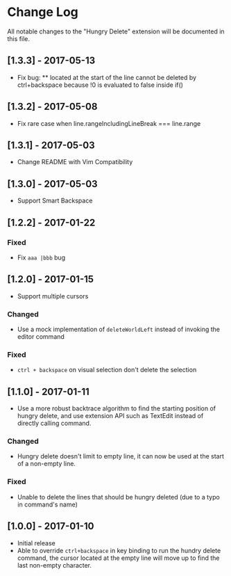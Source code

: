# Change Log
All notable changes to the "Hungry Delete" extension will be documented in this file.

## [1.3.3] - 2017-05-13
- Fix bug: ** located at the start of the line cannot be deleted by ctrl+backspace because !0 is evaluated to false inside if()

## [1.3.2] - 2017-05-08
- Fix rare case when line.rangeIncludingLineBreak === line.range

## [1.3.1] - 2017-05-03
- Change README with Vim Compatibility

## [1.3.0] - 2017-05-03
- Support Smart Backspace

## [1.2.2] - 2017-01-22

### Fixed
- Fix `aaa |bbb` bug

## [1.2.0] - 2017-01-15
- Support multiple cursors

### Changed
- Use a mock implementation of `deleteWorldLeft` instead of invoking the editor command

### Fixed
- `ctrl + backspace` on visual selection don't delete the selection

## [1.1.0] - 2017-01-11
- Use a more robust backtrace algorithm to find the starting position of hungry delete, and use extension API such as TextEdit instead of directly calling command.

### Changed
- Hungry delete doesn't limit to empty line, it can now be used at the start of a non-empty line.

### Fixed
- Unable to delete the lines that should be hungry deleted (due to a typo in command's name)

## [1.0.0] - 2017-01-10
- Initial release
- Able to override `ctrl+backspace` in key binding to run the hundry delete command, the cursor located at the empty line will move up to find the last non-empty character.